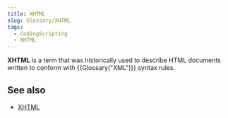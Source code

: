 ```yaml
---
title: XHTML
slug: Glossary/XHTML
tags:
  - CodingScripting
  - XHTML
---
```


**XHTML** is a term that was historically used to describe HTML documents written to conform with {{Glossary("XML")}} syntax rules.

## See also

- [XHTML](/en-US/docs/Web/Guide/HTML/XHTML)
